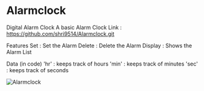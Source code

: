 # Alarmclock
Digital Alarm Clock
A basic Alarm Clock
Link : https://github.com/shri9514/Alarmclock.git

Features
Set : Set the Alarm
Delete : Delete the Alarm
Display : Shows the Alarm List

Data (in code)
'hr' : keeps track of hours
'min' : keeps track of minutes
'sec' : keeps track of seconds


![Alarmclock](https://github.com/shri9514/Alarmclock/assets/74363853/a6849892-4e61-41e2-a659-16a90f2e1bee)

